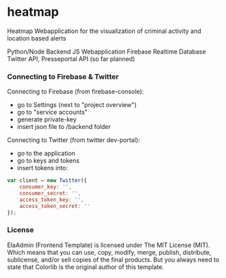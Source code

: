 # heatmap
Heatmap Webapplication for the visualization of criminal activity and location based alerts

Python/Node Backend
JS Webapplication
Firebase Realtime Database
Twitter API, Presseportal API
 (so far planned)

### Connecting to Firebase & Twitter
Connecting to Firebase (from firebase-console):
* go to Settings (next to "project overview")
* go to "service accounts"
* generate private-key
* insert json file to /backend folder

Connecting to Twitter (from twitter dev-portal):
* go to the application
* go to keys and tokens
* insert tokens into:
```javascript
var client = new Twitter({
    consumer_key: '',
    consumer_secret: '',
    access_token_key: '',
    access_token_secret: ''
});
```


 ### License

ElaAdmin (Frontend Template) is licensed under The MIT License (MIT). Which means that you can use, copy, modify, merge, publish, distribute, sublicense, and/or sell copies of the final products. But you always need to state that Colorlib is the original author of this template.
